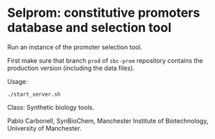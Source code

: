 # Selprom: constitutive promoters database and selection tool

Run an instance of the promoter selection tool.

First make sure that branch ``prod`` of ``sbc-prom`` repository contains the production version (including the data files).

Usage:

```(bash)
./start_server.sh
```

Class: Synthetic biology tools.

Pablo Carbonell, SynBioChem, Manchester Institute of Biotechnology, University of Manchester.
